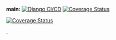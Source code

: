 **main:** [![Django CI/CD](https://github.com/JBrij/swe1-app/actions/workflows/github-actions-demo.yml/badge.svg?branch=main)](https://github.com/JBrij/swe1-app/actions/workflows/github-actions-demo.yml) [![Coverage Status](https://coveralls.io/repos/github/JBrij/swe1-app/badge.svg?branch=main)](https://coveralls.io/github/JBrij/swe1-app?branch=main)

[![Coverage Status](https://coveralls.io/repos/github/JBrij/swe1-app/badge.svg?branch=main&cacheBust=1)](https://coveralls.io/github/JBrij/swe1-app?branch=main)

.
